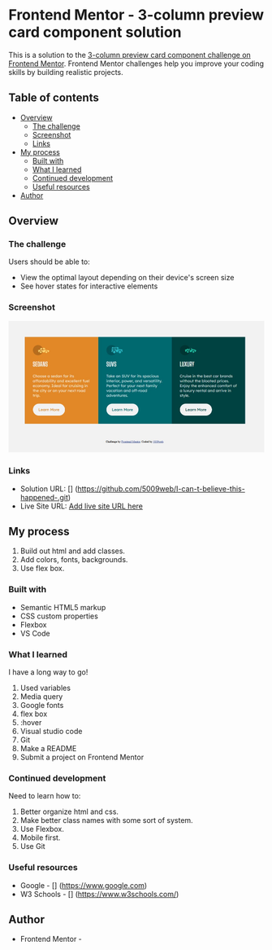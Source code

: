 # Frontend Mentor - 3-column preview card component solution

This is a solution to the [3-column preview card component challenge on Frontend Mentor](https://www.frontendmentor.io/challenges/3column-preview-card-component-pH92eAR2-). Frontend Mentor challenges help you improve your coding skills by building realistic projects. 

## Table of contents

- [Overview](#overview)
  - [The challenge](#the-challenge)
  - [Screenshot](#screenshot)
  - [Links](#links)
- [My process](#my-process)
  - [Built with](#built-with)
  - [What I learned](#what-i-learned)
  - [Continued development](#continued-development)
  - [Useful resources](#useful-resources)
- [Author](#author)



## Overview

### The challenge

Users should be able to:

- View the optimal layout depending on their device's screen size
- See hover states for interactive elements

### Screenshot
![](./images/1st-project-screenshot.jpg)


### Links

- Solution URL: [] (https://github.com/5009web/I-can-t-believe-this-happened-.git)
- Live Site URL: [Add live site URL here](https://your-live-site-url.com)

## My process
  1. Build out html and add classes.
  2. Add colors, fonts, backgrounds.
  3. Use flex box.

### Built with

- Semantic HTML5 markup
- CSS custom properties
- Flexbox
- VS Code 


### What I learned

I have a long way to go!

 1. Used variables
 2. Media query 
 3. Google fonts
 4. flex box
 5. :hover 
 6. Visual studio code 
 7. Git
 8. Make a README
 9. Submit a project on Frontend Mentor

### Continued development

Need to learn how to: 
  1. Better organize html and css. 
  2. Make better class names with some sort of system.
  3. Use Flexbox.
  4. Mobile first.
  5. Use Git

### Useful resources

- Google - [] (https://www.google.com) 
- W3 Schools - [] (https://www.w3schools.com/) 

## Author

- Frontend Mentor - [](https://www.frontendmentor.io/profile/5009web)



